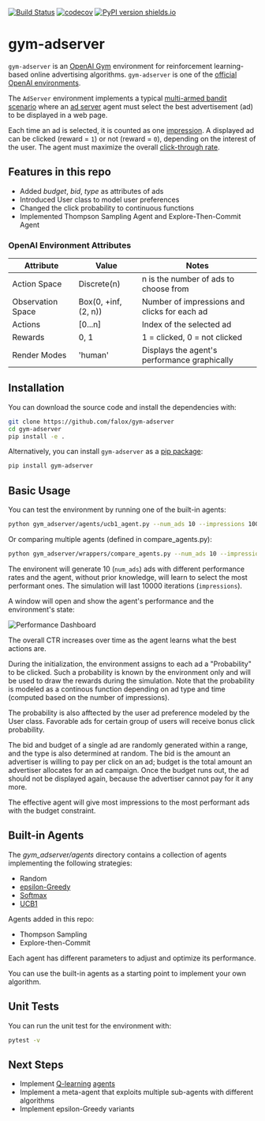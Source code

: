 [![Build Status](https://travis-ci.com/falox/gym-adserver.svg?branch=master)](https://travis-ci.com/falox/gym-adserver)
[![codecov](https://codecov.io/gh/falox/gym-adserver/branch/master/graph/badge.svg)](https://codecov.io/gh/falox/gym-adserver)
[![PyPI version shields.io](https://img.shields.io/pypi/v/gym-adserver.svg)](https://pypi.python.org/pypi/gym-adserver/)

# gym-adserver

`gym-adserver` is an [OpenAI Gym](https://github.com/openai/gym) environment for reinforcement learning-based online advertising algorithms. `gym-adserver` is one of the [official OpenAI environments](https://www.gymlibrary.dev/environments/third_party_environments/).

The `AdServer` environment implements a typical [multi-armed bandit scenario](https://en.wikipedia.org/wiki/Multi-armed_bandit) where an [ad server](https://en.wikipedia.org/wiki/Ad_serving) agent must select the best advertisement (ad) to be displayed in a web page.

Each time an ad is selected, it is counted as one [impression](https://en.wikipedia.org/wiki/Impression_(online_media)). A displayed ad can be clicked (reward = `1`) or not (reward = `0`), depending on the interest of the user. The agent must maximize the overall [click-through rate](https://en.wikipedia.org/wiki/Click-through_rate).

## Features in this repo
- Added _budget_, _bid_, _type_ as attributes of ads
- Introduced User class to model user preferences
- Changed the click probability to continuous functions
- Implemented Thompson Sampling Agent and Explore-Then-Commit Agent

### OpenAI Environment Attributes

| Attribute | Value | Notes
|--|--|--|
| Action Space | Discrete(n) |  n is the number of ads to choose from
| Observation Space| Box(0, +inf, (2, n)) | Number of impressions and clicks for each ad
| Actions | [0...n] | Index of the selected ad
| Rewards | 0, 1 | 1 = clicked, 0 = not clicked
| Render Modes | 'human' | Displays the agent's performance graphically

## Installation

You can download the source code and install the dependencies with:

```bash
git clone https://github.com/falox/gym-adserver
cd gym-adserver
pip install -e .
```

Alternatively, you can install `gym-adserver` as a [pip package](https://pypi.org/project/gym-adserver/):

```bash
pip install gym-adserver
```

## Basic Usage

You can test the environment by running one of the built-in agents:

```bash
python gym_adserver/agents/ucb1_agent.py --num_ads 10 --impressions 10000
```

Or comparing multiple agents (defined in compare_agents.py):

```bash
python gym_adserver/wrappers/compare_agents.py --num_ads 10 --impressions 10000
```

The environent will generate 10 (`num_ads`) ads with different performance rates and the agent, without prior knowledge, will learn to select the most performant ones. The simulation will last 10000 iterations (`impressions`).

A window will open and show the agent's performance and the environment's state:

![Performance Dashboard](https://raw.githubusercontent.com/falox/gym-adserver/master/docs/ucb1.png)

The overall CTR increases over time as the agent learns what the best actions are.

During the initialization, the environment assigns to each ad a "Probability" to be clicked. Such a probability is known by the environment only and will be used to draw the rewards during the simulation. Note that the probability is modeled as a continous function depending on ad type and time (computed based on the number of impressions).

The probability is also afftected by the user ad preference modeled by the User class. Favorable ads for certain group of users will receive bonus click probability.

The bid and budget of a single ad are randomly generated within a range, and the type is also determined at random. The bid is the amount an advertiser is willing to pay per click on an ad; budget is the total amount an advertiser allocates for an ad campaign. Once the budget runs out, the ad should not be displayed again, because the advertiser cannot pay for it any more.

The effective agent will give most impressions to the most performant ads with the budget constraint.

## Built-in Agents

The _gym_adserver/agents_ directory contains a collection of agents implementing the following strategies:

- Random
- [epsilon-Greedy](https://en.wikipedia.org/wiki/Multi-armed_bandit#Semi-uniform_strategies)
- [Softmax](https://en.wikipedia.org/wiki/Softmax_function#Reinforcement_learning)
- [UCB1](https://en.wikipedia.org/wiki/Monte_Carlo_tree_search#Exploration_and_exploitation)

Agents added in this repo:
- Thompson Sampling
- Explore-then-Commit

Each agent has different parameters to adjust and optimize its performance.

You can use the built-in agents as a starting point to implement your own algorithm.

## Unit Tests

You can run the unit test for the environment with:

```bash
pytest -v
```

## Next Steps

- Implement [Q-learning](https://en.wikipedia.org/wiki/Q-learning) [agents](https://medium.com/swlh/introduction-to-q-learning-with-openai-gym-2d794da10f3d)
- Implement a meta-agent that exploits multiple sub-agents with different algorithms
- Implement epsilon-Greedy variants
